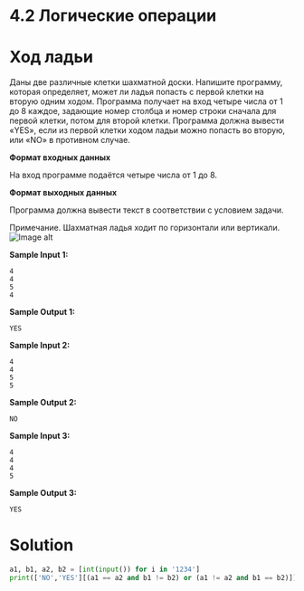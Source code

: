 # 4.2 Логические операции

# Ход ладьи

Даны две различные клетки шахматной доски. Напишите программу, которая определяет, может ли ладья попасть с первой
клетки на вторую одним ходом. Программа получает на вход четыре числа от 1 до 8 каждое, задающие номер столбца и номер
строки сначала для первой клетки, потом для второй клетки. Программа должна вывести «YES», если из первой клетки ходом
ладьи можно попасть во вторую, или «NO» в противном случае.

**Формат входных данных**

На вход программе подаётся четыре числа от 1 до 8.

**Формат выходных данных**

Программа должна вывести текст в соответствии с условием задачи.

Примечание. Шахматная ладья ходит по горизонтали или вертикали.
![Image alt](https://ucarecdn.com/c13b2aac-577c-45a5-b29e-7136842cb955/)

**Sample Input 1:**

```
4
4
5
4
```

**Sample Output 1:**

```
YES
```

**Sample Input 2:**

```
4
4
5
5
```

**Sample Output 2:**

```
NO
```

**Sample Input 3:**

```
4
4
4
5
```

**Sample Output 3:**

```
YES
```

# Solution

```python
a1, b1, a2, b2 = [int(input()) for i in '1234']
print(['NO','YES'][(a1 == a2 and b1 != b2) or (a1 != a2 and b1 == b2)])
```